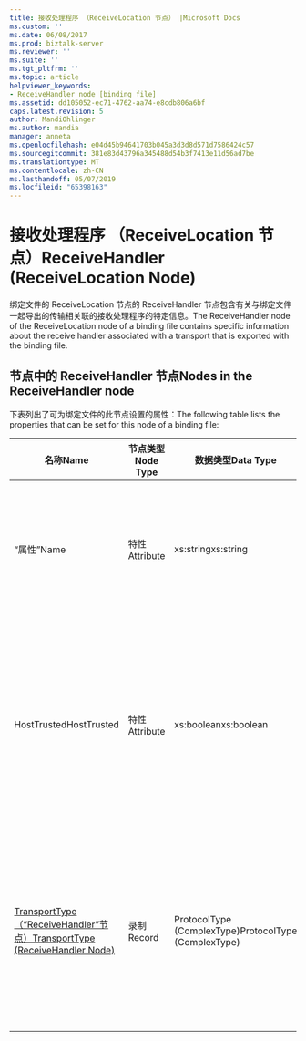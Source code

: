 ```yaml
---
title: 接收处理程序 （ReceiveLocation 节点） |Microsoft Docs
ms.custom: ''
ms.date: 06/08/2017
ms.prod: biztalk-server
ms.reviewer: ''
ms.suite: ''
ms.tgt_pltfrm: ''
ms.topic: article
helpviewer_keywords:
- ReceiveHandler node [binding file]
ms.assetid: dd105052-ec71-4762-aa74-e8cdb806a6bf
caps.latest.revision: 5
author: MandiOhlinger
ms.author: mandia
manager: anneta
ms.openlocfilehash: e04d45b94641703b045a3d3d8d571d7586424c57
ms.sourcegitcommit: 381e83d43796a345488d54b3f7413e11d56ad7be
ms.translationtype: MT
ms.contentlocale: zh-CN
ms.lasthandoff: 05/07/2019
ms.locfileid: "65398163"
---
```

# <a name="receivehandler-receivelocation-node"></a><span data-ttu-id="38d6a-102">接收处理程序 （ReceiveLocation 节点）</span><span class="sxs-lookup"><span data-stu-id="38d6a-102">ReceiveHandler (ReceiveLocation Node)</span></span>
<span data-ttu-id="38d6a-103">绑定文件的 ReceiveLocation 节点的 ReceiveHandler 节点包含有关与绑定文件一起导出的传输相关联的接收处理程序的特定信息。</span><span class="sxs-lookup"><span data-stu-id="38d6a-103">The ReceiveHandler node of the ReceiveLocation node of a binding file contains specific information about the receive handler associated with a transport that is exported with the binding file.</span></span>  
  
## <a name="nodes-in-the-receivehandler-node"></a><span data-ttu-id="38d6a-104">节点中的 ReceiveHandler 节点</span><span class="sxs-lookup"><span data-stu-id="38d6a-104">Nodes in the ReceiveHandler node</span></span>  
 <span data-ttu-id="38d6a-105">下表列出了可为绑定文件的此节点设置的属性：</span><span class="sxs-lookup"><span data-stu-id="38d6a-105">The following table lists the properties that can be set for this node of a binding file:</span></span>  
  
|<span data-ttu-id="38d6a-106">**名称**</span><span class="sxs-lookup"><span data-stu-id="38d6a-106">**Name**</span></span>|<span data-ttu-id="38d6a-107">**节点类型**</span><span class="sxs-lookup"><span data-stu-id="38d6a-107">**Node Type**</span></span>|<span data-ttu-id="38d6a-108">**数据类型**</span><span class="sxs-lookup"><span data-stu-id="38d6a-108">**Data Type**</span></span>|<span data-ttu-id="38d6a-109">**说明**</span><span class="sxs-lookup"><span data-stu-id="38d6a-109">**Description**</span></span>|<span data-ttu-id="38d6a-110">**限制**</span><span class="sxs-lookup"><span data-stu-id="38d6a-110">**Restrictions**</span></span>|<span data-ttu-id="38d6a-111">**注释**</span><span class="sxs-lookup"><span data-stu-id="38d6a-111">**Comments**</span></span>|  
|--------------|-------------------|-------------------|---------------------|----------------------|------------------|  
|<span data-ttu-id="38d6a-112">“属性”</span><span class="sxs-lookup"><span data-stu-id="38d6a-112">Name</span></span>|<span data-ttu-id="38d6a-113">特性</span><span class="sxs-lookup"><span data-stu-id="38d6a-113">Attribute</span></span>|<span data-ttu-id="38d6a-114">xs:string</span><span class="sxs-lookup"><span data-stu-id="38d6a-114">xs:string</span></span>|<span data-ttu-id="38d6a-115">指定与此传输关联的接收处理程序的名称。</span><span class="sxs-lookup"><span data-stu-id="38d6a-115">Specifies the name of the receive handler associated with the transport.</span></span>|<span data-ttu-id="38d6a-116">可选</span><span class="sxs-lookup"><span data-stu-id="38d6a-116">Not required</span></span>|<span data-ttu-id="38d6a-117">默认值：空</span><span class="sxs-lookup"><span data-stu-id="38d6a-117">Default value: empty</span></span>|  
|<span data-ttu-id="38d6a-118">HostTrusted</span><span class="sxs-lookup"><span data-stu-id="38d6a-118">HostTrusted</span></span>|<span data-ttu-id="38d6a-119">特性</span><span class="sxs-lookup"><span data-stu-id="38d6a-119">Attribute</span></span>|<span data-ttu-id="38d6a-120">xs:boolean</span><span class="sxs-lookup"><span data-stu-id="38d6a-120">xs:boolean</span></span>|<span data-ttu-id="38d6a-121">指定与接收处理程序相关联的主机是否受信任。</span><span class="sxs-lookup"><span data-stu-id="38d6a-121">Specifies whether the host associated with the receive handler is trusted.</span></span>|<span data-ttu-id="38d6a-122">Required</span><span class="sxs-lookup"><span data-stu-id="38d6a-122">Required</span></span>|<span data-ttu-id="38d6a-123">默认值：无</span><span class="sxs-lookup"><span data-stu-id="38d6a-123">Default value: none</span></span><br /><br /> <span data-ttu-id="38d6a-124">设置为 **，则返回 true**如果受信任主机，否则设置为**false**。</span><span class="sxs-lookup"><span data-stu-id="38d6a-124">Set to **true** if host is trusted, otherwise set to **false**.</span></span>|  
|[<span data-ttu-id="38d6a-125">TransportType（“ReceiveHandler”节点）</span><span class="sxs-lookup"><span data-stu-id="38d6a-125">TransportType (ReceiveHandler Node)</span></span>](../core/transporttype-receivehandler-node.md)|<span data-ttu-id="38d6a-126">录制</span><span class="sxs-lookup"><span data-stu-id="38d6a-126">Record</span></span>|<span data-ttu-id="38d6a-127">ProtocolType (ComplexType)</span><span class="sxs-lookup"><span data-stu-id="38d6a-127">ProtocolType (ComplexType)</span></span>|<span data-ttu-id="38d6a-128">指定传输类型，同时也是使用与此适配器的名称的接收处理程序。</span><span class="sxs-lookup"><span data-stu-id="38d6a-128">Specifies the transport type, which is also the name of the adapter used with this receive handler.</span></span>|<span data-ttu-id="38d6a-129">Required</span><span class="sxs-lookup"><span data-stu-id="38d6a-129">Required</span></span>|<span data-ttu-id="38d6a-130">默认值：无</span><span class="sxs-lookup"><span data-stu-id="38d6a-130">Default value: none</span></span>|